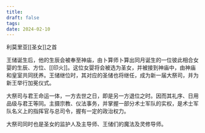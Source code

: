 ```yaml
---
title: 
draft: false
tags: 
date: 2024-02-10
---
```

利莫里亚[[圣女]]之首

王储诞生后，他的生辰会被奉至神庙，由卜算师卜算出同月诞生的一位彼此相合女婴的生辰、方位、[[印火]]。这位女婴将会被选为圣女，并被接到神庙中，由神庙和皇室共同抚养。王储继位时，其对应的圣储也将继任，成为新一届大祭司，并为新王举行加冕仪式。

大祭司与君王命运一体，一方去世之日，即是另一方退位之时。因而其礼序、日用品级与君王等同。主摄宗教、仪法事务，并掌握一部分术士军队的实权，是术士军队名义上的指挥官与总司令，握有一定的政治权力。

大祭司同时也是圣女的监护人及主导师、王储们的魔法及灵修导师。
